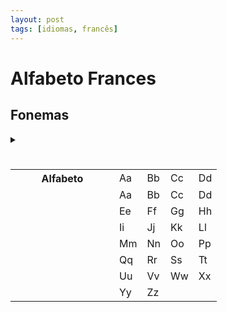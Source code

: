 ```yaml
---
layout: post
tags: [idiomas, francês]
---
```


# Alfabeto Frances
## Fonemas 

<details><summary><h5></h5></summary> <div> <p>Aa.</p>
{% include audio_embed.html src="/audios/Aa.mp3" %}
<br> <p>Bb</p>
{% include audio_embed.html src="/audios/Bb.mp3" %}
<p>Cc</p>
{% include audio_embed.html src="/audios/Cc.mp3" %}
<p>Dd</p>
{% include audio_embed.html src="/audios/Dd.mp3" %}
<p>Ee</p>
{% include audio_embed.html src="/audios/Ee.mp3" %}
<p>Ff</p>
{% include audio_embed.html src="/audios/Ff.mp3" %}
<p>Gg</p>
{% include audio_embed.html src="/audios/Gg.mp3" %}
<p>Hh</p>
{% include audio_embed.html src="/audios/Hh.mp3" %}
<p>Ii</p>
{% include audio_embed.html src="/audios/Ii.mp3" %}
<p>Jj</p>
{% include audio_embed.html src="/audios/Jj.mp3" %}
<p>Kk</p>
{% include audio_embed.html src="/audios/Kk.mp3" %}
<p>Ll</p>
{% include audio_embed.html src="/audios/Ll.mp3" %}
<p>Mm</p>
{% include audio_embed.html src="/audios/Mm.mp3" %}
<p>Nn</p>
{% include audio_embed.html src="/audios/Nn.mp3" %}
<p>Oo</p>
{% include audio_embed.html src="/audios/Oo.mp3" %}
<p>Pp</p>
{% include audio_embed.html src="/audios/Pp.mp3" %}
<p>Qq</p>
{% include audio_embed.html src="/audios/Qq.mp3" %}
<p>Rr</p>
{% include audio_embed.html src="/audios/Rr.mp3" %}
<p>Ss</p
{% include audio_embed.html src="/audios/Ss.mp3" %}
<p>Tt</p>
{% include audio_embed.html src="/audios/Tt.mp3" %}
<p>Uu</p>
{% include audio_embed.html src="/audios/Uu.mp3" %}
<p>Vv</p>
{% include audio_embed.html src="/audios/Vv.mp3" %}
<p>Ww</p>
{% include audio_embed.html src="/audios/Ww.mp3" %}
<p>Xx</p>
{% include audio_embed.html src="/audios/Xx.mp3" %}
<p>Yy</p>
{% include audio_embed.html src="/audios/Yy.mp3" %}
<p>Zz</p>
{% include audio_embed.html src="/audios/Zz.mp3" %}
</div> </details>
<table style="table-layout: fixed; width: 100%;">

<tr>
    <th style="width: 150px;">Alfabeto</th>
    <td>Aa</td>
    <td>Bb</td>
    <td>Cc</td>
    <td>Dd</td>
  </tr>
  <tr>
    <td></td>
    <td>Aa</td>
    <td>Bb</td>
    <td>Cc</td>
    <td>Dd</td>
  </tr>
  <tr>
    <td></td>
    <td>Ee</td>
    <td>Ff</td>
    <td>Gg</td>
    <td>Hh</td>
  </tr>
  <tr>
    <td></td>
    <td>Ii</td>
    <td>Jj</td>
    <td>Kk</td>
    <td>Ll</td>
  </tr>
  <tr>
    <td></td>
    <td>Mm</td>
    <td>Nn</td>
    <td>Oo</td>
    <td>Pp</td>
  </tr>
  <tr>
    <td></td>
    <td>Qq</td>
    <td>Rr</td>
    <td>Ss</td>
    <td>Tt</td>
  </tr>
  <tr>
    <td></td>
    <td>Uu</td>
    <td>Vv</td>
    <td>Ww</td>
    <td>Xx</td>
  </tr>
  <tr>
    <td></td>
    <td>Yy</td>
    <td>Zz</td>
    <td></td>
    <td></td>
  </tr>
</table>